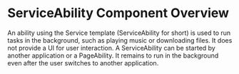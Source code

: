 # ServiceAbility Component Overview


An ability using the Service template (ServiceAbility for short) is used to run tasks in the background, such as playing music or downloading files. It does not provide a UI for user interaction. A ServiceAbility can be started by another application or a PageAbility. It remains to run in the background even after the user switches to another application.
